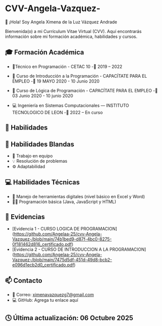 # CVV-Angela-Vazquez-

👋 ¡Hola! Soy Angela Ximena de la Luz Vázquez Andrade

  Bienvenida(o) a mi Currículum Vitae Virtual (CVV).
  Aquí encontrarás información sobre mi formación académica, habilidades y cursos.

  ## 🎓 Formación Académica 
  - 🎯Técnico en Programación - CETAC 10
     -📅 2019 – 2022
    
  -  📘 Curso de Introducción a la Programación - CAPACÍTATE PARA EL EMPLEO
      -📅 19 MAYO 2020 - 10 Junio 2020
      
  - 🧩 Curso de Lógica de Programación - CAPACÍTATE PARA EL EMPLEO
      -📅 03 Junio 2020 - 10 junio 2020

  - 💻 Ingeniería en Sistemas Computacionales — INSTITUTO TECNOLOGICO DE LEON
     -📅 2022 – En curso

  ## 🧠 Habilidades
  ## 💬 Habilidades Blandas  
  - 🤝 Trabajo en equipo
  - 💡 Resolución de problemas
  - ⚙️ Adaptabilidad

  ## 💻 Habilidades Técnicas  
  - 🧰 Manejo de herramientas digitales (nivel básico en Excel y Word)
  - 👩‍💻 Programación básica (Java, JavaScript y HTML)

    


## 📁 Evidencias
- [Evidencia 1 - CURSO LOGICA DE PROGRAMACION] (https://github.com/Angelaa-25/cvv-Angela-Vazquez-/blob/main/74b1bed9-d87f-4bc0-8275-0f181462d816_certificado.pdf)
- [Evidencia 2 - CURSO DE INTRODUCCION A LA PROGRAMACION] (https://github.com/Angelaa-25/cvv-Angela-Vazquez-/blob/main/7475d5df-451d-49d8-bcb2-e096d1ecb2d0_certificado.pdf)

## 📫 Contacto
  - 📧 Correo: ximenavazquezg7@gmail.com
  - 💻 GitHub: Agrega tu enlace aquí

## 🕓 Última actualización: 06 Octubre 2025
    
    



